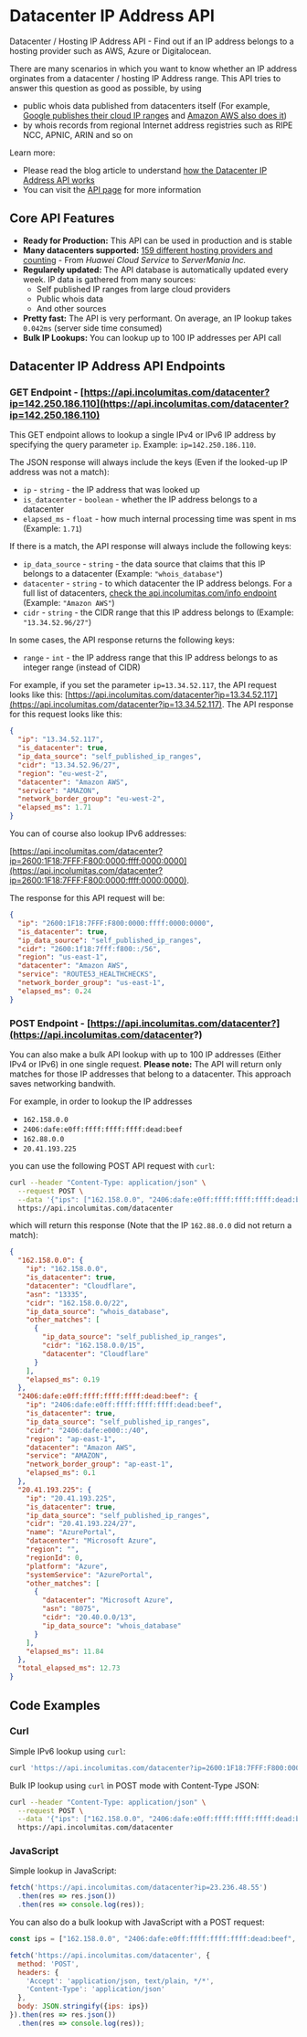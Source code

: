# Datacenter IP Address API

Datacenter / Hosting IP Address API - Find out if an IP address belongs to a hosting provider such as AWS, Azure or Digitalocean. 

There are many scenarios in which you want to know whether an IP address orginates from a datacenter / hosting IP Address range. This API tries to answer this question as good as possible, by using 

+ public whois data published from datacenters itself (For example, [Google publishes their cloud IP ranges](https://www.gstatic.com/ipranges/goog.json) and [Amazon AWS also does it](https://ip-ranges.amazonaws.com/ip-ranges.json))
+ by whois records from regional Internet address registries such as RIPE NCC, APNIC, ARIN and so on

Learn more:

+ Please read the blog article to understand [how the Datacenter IP Address API works](https://incolumitas.com/2022/03/09/find-out-if-an-IP-address-belongs-to-a-hosting-provider/#isso-thread)
+ You can visit the [API page](https://incolumitas.com/pages/Datacenter-IP-API/) for more information

## Core API Features

+ **Ready for Production:** This API can be used in production and is stable
+ **Many datacenters supported:** [159 different hosting providers and counting](https://api.incolumitas.com/info) - From *Huawei Cloud Service* to *ServerMania Inc.*
+ **Regularely updated:** The API database is automatically updated every week. IP data is gathered from many sources: 
  + Self published IP ranges from large cloud providers
  + Public whois data
  + And other sources
+ **Pretty fast:** The API is very performant. On average, an IP lookup takes `0.042ms` (server side time consumed)
+ **Bulk IP Lookups:** You can lookup up to 100 IP addresses per API call

## Datacenter IP Address API Endpoints

### GET Endpoint - [https://api.incolumitas.com/datacenter?ip=142.250.186.110](https://api.incolumitas.com/datacenter?ip=142.250.186.110)

This GET endpoint allows to lookup a single IPv4 or IPv6 IP address by specifying the query parameter `ip`. Example: `ip=142.250.186.110`.

The JSON response will always include the keys (Even if the looked-up IP address was not a match):

+ `ip` - `string` - the IP address that was looked up
+ `is_datacenter` - `boolean` - whether the IP address belongs to a datacenter
+ `elapsed_ms` - `float` - how much internal processing time was spent in ms (Example: `1.71`)

If there is a match, the API response will always include the following keys:

+ `ip_data_source` - `string` - the data source that claims that this IP belongs to a datacenter (Example: `"whois_database"`)
+ `datacenter` - `string` - to which datacenter the IP address belongs. For a full list of datacenters, [check the api.incolumitas.com/info endpoint](https://api.incolumitas.com/info) (Example: `"Amazon AWS"`)
+ `cidr` - `string` - the CIDR range that this IP address belongs to (Example: `"13.34.52.96/27"`)

In some cases, the API response returns the following keys:

+ `range` - `int` - the IP address range that this IP address belongs to as integer range (instead of CIDR)

For example, if you set the parameter `ip=13.34.52.117`, the API request looks like this: [https://api.incolumitas.com/datacenter?ip=13.34.52.117](https://api.incolumitas.com/datacenter?ip=13.34.52.117). The API response for this request looks like this:

```json
{
  "ip": "13.34.52.117",
  "is_datacenter": true,
  "ip_data_source": "self_published_ip_ranges",
  "cidr": "13.34.52.96/27",
  "region": "eu-west-2",
  "datacenter": "Amazon AWS",
  "service": "AMAZON",
  "network_border_group": "eu-west-2",
  "elapsed_ms": 1.71
}
```

You can of course also lookup IPv6 addresses:

[https://api.incolumitas.com/datacenter?ip=2600:1F18:7FFF:F800:0000:ffff:0000:0000](https://api.incolumitas.com/datacenter?ip=2600:1F18:7FFF:F800:0000:ffff:0000:0000). 

The response for this API request will be:

```json
{
  "ip": "2600:1F18:7FFF:F800:0000:ffff:0000:0000",
  "is_datacenter": true,
  "ip_data_source": "self_published_ip_ranges",
  "cidr": "2600:1f18:7fff:f800::/56",
  "region": "us-east-1",
  "datacenter": "Amazon AWS",
  "service": "ROUTE53_HEALTHCHECKS",
  "network_border_group": "us-east-1",
  "elapsed_ms": 0.24
}
```

### POST Endpoint - [https://api.incolumitas.com/datacenter?](https://api.incolumitas.com/datacenter?)

You can also make a bulk API lookup with up to 100 IP addresses (Either IPv4 or IPv6) in one single request. **Please note:** The API will return only matches for those IP addresses that belong to a datacenter. This approach saves networking bandwith.

For example, in order to lookup the IP addresses

+ `162.158.0.0`
+ `2406:dafe:e0ff:ffff:ffff:ffff:dead:beef`
+ `162.88.0.0`
+ `20.41.193.225`

you can use the following POST API request with `curl`:

```bash
curl --header "Content-Type: application/json" \
  --request POST \
  --data '{"ips": ["162.158.0.0", "2406:dafe:e0ff:ffff:ffff:ffff:dead:beef", "162.88.0.0", "20.41.193.225"]}' \
  https://api.incolumitas.com/datacenter
```

which will return this response (Note that the IP `162.88.0.0` did not return a match):

```json
{
  "162.158.0.0": {
    "ip": "162.158.0.0",
    "is_datacenter": true,
    "datacenter": "Cloudflare",
    "asn": "13335",
    "cidr": "162.158.0.0/22",
    "ip_data_source": "whois_database",
    "other_matches": [
      {
        "ip_data_source": "self_published_ip_ranges",
        "cidr": "162.158.0.0/15",
        "datacenter": "Cloudflare"
      }
    ],
    "elapsed_ms": 0.19
  },
  "2406:dafe:e0ff:ffff:ffff:ffff:dead:beef": {
    "ip": "2406:dafe:e0ff:ffff:ffff:ffff:dead:beef",
    "is_datacenter": true,
    "ip_data_source": "self_published_ip_ranges",
    "cidr": "2406:dafe:e000::/40",
    "region": "ap-east-1",
    "datacenter": "Amazon AWS",
    "service": "AMAZON",
    "network_border_group": "ap-east-1",
    "elapsed_ms": 0.1
  },
  "20.41.193.225": {
    "ip": "20.41.193.225",
    "is_datacenter": true,
    "ip_data_source": "self_published_ip_ranges",
    "cidr": "20.41.193.224/27",
    "name": "AzurePortal",
    "datacenter": "Microsoft Azure",
    "region": "",
    "regionId": 0,
    "platform": "Azure",
    "systemService": "AzurePortal",
    "other_matches": [
      {
        "datacenter": "Microsoft Azure",
        "asn": "8075",
        "cidr": "20.40.0.0/13",
        "ip_data_source": "whois_database"
      }
    ],
    "elapsed_ms": 11.84
  },
  "total_elapsed_ms": 12.73
}
```

## Code Examples

### Curl

Simple IPv6 lookup using `curl`:

```bash
curl 'https://api.incolumitas.com/datacenter?ip=2600:1F18:7FFF:F800:0000:ffff:0000:0000'
```

Bulk IP lookup using `curl` in POST mode with Content-Type JSON:

```bash
curl --header "Content-Type: application/json" \
  --request POST \
  --data '{"ips": ["162.158.0.0", "2406:dafe:e0ff:ffff:ffff:ffff:dead:beef", "162.88.0.0", "20.41.193.225"]}' \
  https://api.incolumitas.com/datacenter
```

### JavaScript

Simple lookup in JavaScript:

```JavaScript
fetch('https://api.incolumitas.com/datacenter?ip=23.236.48.55')
  .then(res => res.json())
  .then(res => console.log(res));
```

You can also do a bulk lookup with JavaScript with a POST request:

```JavaScript
const ips = ["162.158.0.0", "2406:dafe:e0ff:ffff:ffff:ffff:dead:beef", "162.88.0.0", "20.41.193.225"];

fetch('https://api.incolumitas.com/datacenter', {
  method: 'POST',
  headers: {
    'Accept': 'application/json, text/plain, */*',
    'Content-Type': 'application/json'
  },
  body: JSON.stringify({ips: ips})
}).then(res => res.json())
  .then(res => console.log(res));
```

